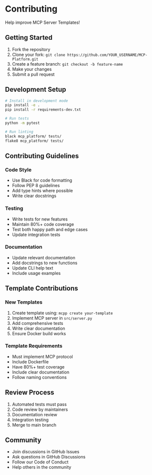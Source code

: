 # Contributing

Help improve MCP Server Templates!

## Getting Started

1. Fork the repository
2. Clone your fork: `git clone https://github.com/YOUR_USERNAME/MCP-Platform.git`
3. Create a feature branch: `git checkout -b feature-name`
4. Make your changes
5. Submit a pull request

## Development Setup

```bash
# Install in development mode
pip install -e .
pip install -r requirements-dev.txt

# Run tests
python -m pytest

# Run linting
black mcp_platform/ tests/
flake8 mcp_platform/ tests/
```

## Contributing Guidelines

### Code Style
- Use Black for code formatting
- Follow PEP 8 guidelines
- Add type hints where possible
- Write clear docstrings

### Testing
- Write tests for new features
- Maintain 80%+ code coverage
- Test both happy path and edge cases
- Update integration tests

### Documentation
- Update relevant documentation
- Add docstrings to new functions
- Update CLI help text
- Include usage examples

## Template Contributions

### New Templates
1. Create template using: `mcpp create your-template`
2. Implement MCP server in `src/server.py`
3. Add comprehensive tests
4. Write clear documentation
5. Ensure Docker build works

### Template Requirements
- Must implement MCP protocol
- Include Dockerfile
- Have 80%+ test coverage
- Include clear documentation
- Follow naming conventions

## Review Process

1. Automated tests must pass
2. Code review by maintainers
3. Documentation review
4. Integration testing
5. Merge to main branch

## Community

- Join discussions in GitHub Issues
- Ask questions in GitHub Discussions
- Follow our Code of Conduct
- Help others in the community

